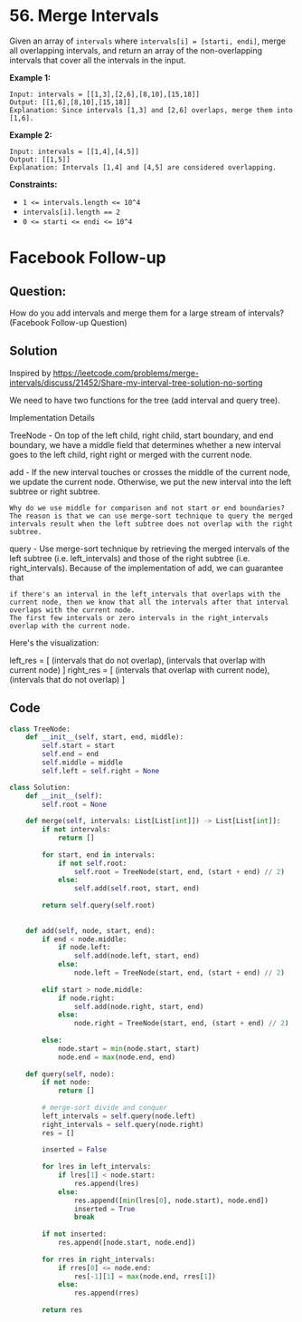 # 56. Merge Intervals

Given an array of `intervals` where `intervals[i] = [starti, endi]`, merge all overlapping intervals, and return an array of the non-overlapping intervals that cover all the intervals in the input.

 

**Example 1:**

```
Input: intervals = [[1,3],[2,6],[8,10],[15,18]]
Output: [[1,6],[8,10],[15,18]]
Explanation: Since intervals [1,3] and [2,6] overlaps, merge them into [1,6].
```
**Example 2:**

```
Input: intervals = [[1,4],[4,5]]
Output: [[1,5]]
Explanation: Intervals [1,4] and [4,5] are considered overlapping.
```
 

**Constraints:**

- `1 <= intervals.length <= 10^4`
- `intervals[i].length == 2`
- `0 <= starti <= endi <= 10^4`

# Facebook Follow-up

## Question: 

How do you add intervals and merge them for a large stream of intervals? (Facebook Follow-up Question)

## Solution

Inspired by https://leetcode.com/problems/merge-intervals/discuss/21452/Share-my-interval-tree-solution-no-sorting

We need to have two functions for the tree (add interval and query tree).

Implementation Details

TreeNode - On top of the left child, right child, start boundary, and end boundary, we have a middle field that determines whether a new interval goes to the left child, right right or merged with the current node.

add - If the new interval touches or crosses the middle of the current node, we update the current node. Otherwise, we put the new interval into the left subtree or right subtree.

    Why do we use middle for comparison and not start or end boundaries?
    The reason is that we can use merge-sort technique to query the merged intervals result when the left subtree does not overlap with the right subtree.

query - Use merge-sort technique by retrieving the merged intervals of the left subtree (i.e. left_intervals) and those of the right subtree (i.e. right_intervals). Because of the implementation of add, we can guarantee that

    if there's an interval in the left_intervals that overlaps with the current node, then we know that all the intervals after that interval overlaps with the current node.
    The first few intervals or zero intervals in the right_intervals overlap with the current node.

Here's the visualization:

left_res = [ (intervals that do not overlap), (intervals that overlap with current node) ]
right_res = [ (intervals that overlap with current node), (intervals that do not overlap) ]

## Code
```python
class TreeNode:
    def __init__(self, start, end, middle):
        self.start = start
        self.end = end
        self.middle = middle
        self.left = self.right = None

class Solution:
    def __init__(self):
        self.root = None
    
    def merge(self, intervals: List[List[int]]) -> List[List[int]]:
        if not intervals:
            return []
        
        for start, end in intervals:
            if not self.root:
                self.root = TreeNode(start, end, (start + end) // 2)
            else:
                self.add(self.root, start, end)
        
        return self.query(self.root)
    
    
    def add(self, node, start, end):     
        if end < node.middle:
            if node.left:
                self.add(node.left, start, end)
            else:
                node.left = TreeNode(start, end, (start + end) // 2)
        
        elif start > node.middle:
            if node.right:
                self.add(node.right, start, end)
            else:
                node.right = TreeNode(start, end, (start + end) // 2)
        
        else:
            node.start = min(node.start, start)
            node.end = max(node.end, end)
    
    def query(self, node):
        if not node:
            return []
        
        # merge-sort divide and conquer
        left_intervals = self.query(node.left)
        right_intervals = self.query(node.right)
        res = []
        
        inserted = False
        
        for lres in left_intervals:
            if lres[1] < node.start:
                res.append(lres)
            else:
                res.append([min(lres[0], node.start), node.end])
                inserted = True
                break
        
        if not inserted:
            res.append([node.start, node.end])
        
        for rres in right_intervals:
            if rres[0] <= node.end:
                res[-1][1] = max(node.end, rres[1])
            else:
                res.append(rres)
        
        return res
```
